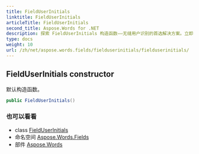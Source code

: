 ```yaml
---
title: FieldUserInitials
linktitle: FieldUserInitials
articleTitle: FieldUserInitials
second_title: Aspose.Words for .NET
description: 探索 FieldUserInitials 构造函数——无缝用户识别的首选解决方案。立即使用我们的默认构造函数，解锁效率！
type: docs
weight: 10
url: /zh/net/aspose.words.fields/fielduserinitials/fielduserinitials/
---
```

## FieldUserInitials constructor

默认构造函数。

```csharp
public FieldUserInitials()
```

### 也可以看看

* class [FieldUserInitials](../)
* 命名空间 [Aspose.Words.Fields](../../../aspose.words.fields/)
* 部件 [Aspose.Words](../../../)
